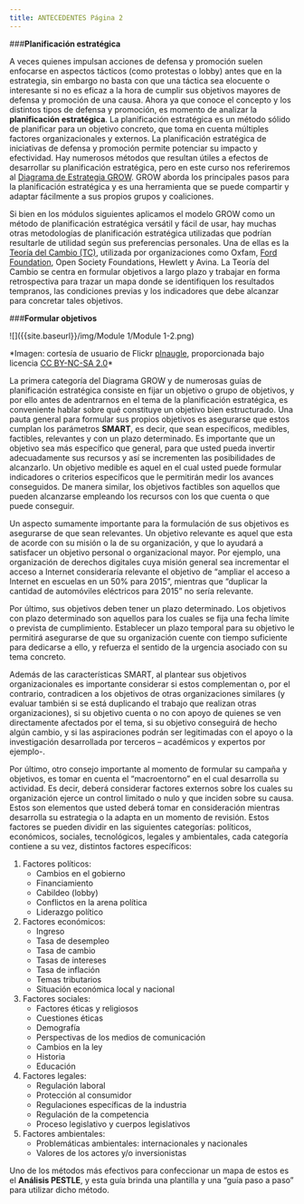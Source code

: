 ```yaml
---
title: ANTECEDENTES Página 2
---
```


###**Planificación estratégica**

A veces quienes impulsan acciones de defensa y promoción suelen enfocarse en aspectos tácticos (como protestas o lobby) antes que en la estrategia, sin embargo no basta con que una táctica sea elocuente o interesante si no es eficaz a la hora de cumplir sus objetivos mayores de defensa y promoción de una causa. Ahora ya que conoce el concepto y los distintos tipos de defensa y promoción, es momento de analizar la **planificación estratégica**. La planificación estratégica es un método sólido de planificar para un objetivo concreto, que toma en cuenta múltiples factores organizacionales y externos. La planificación estratégica de iniciativas de defensa y promoción  permite potenciar su impacto y efectividad. Hay numerosos métodos que resultan útiles a efectos de desarrollar su planificación estratégica, pero en este curso nos referiremos al <a href="http://www.liverealnow.org/resource/129922241021210.pdf" target="_blank">Diagrama de Estrategia GROW</a>. GROW aborda los principales pasos para la planificación estratégica y es una herramienta que se puede compartir y adaptar fácilmente a sus propios grupos y coaliciones. 

 Si bien en los módulos siguientes aplicamos el modelo GROW como un método de planificación estratégica versátil y fácil de usar, hay muchas otras metodologías de planificación estratégica utilizadas que podrían resultarle de utilidad según sus preferencias personales. Una de ellas es la <a href="http://www.theoryofchange.org/toco-software/" target="_blank">Teoría del Cambio (TC)</a>, utilizada por organizaciones como Oxfam, <a href="http://www.fordfoundation.org/impact/approach" target="_blank">Ford Foundation</a>, Open Society Foundations, Hewlett y Avina. La Teoría del Cambio se centra en formular objetivos a largo plazo y trabajar en forma retrospectiva para trazar un mapa donde se identifiquen los resultados tempranos, las condiciones previas y los indicadores que debe alcanzar para concretar tales objetivos. 

###**Formular objetivos**

![]({{site.baseurl}}/img/Module 1/Module 1-2.png)
<p> *Imagen: cortesía de usuario de Flickr <a href="http://www.flickr.com/photos/plnaugle/8334714234" target="_blank">plnaugle</a>, proporcionada bajo licencia <a href="https://creativecommons.org/licenses/by-nc-sa/2.0/" target="_blank">CC BY-NC-SA 2.0</a>* </p>

La primera categoría del Diagrama GROW y de numerosas guías de planificación estratégica consiste en fijar un objetivo o grupo de objetivos, y por ello antes de adentrarnos en el tema de la planificación estratégica, es conveniente hablar sobre qué constituye un objetivo bien estructurado. Una pauta general para formular sus propios objetivos es asegurarse que estos cumplan los parámetros **SMART**, es decir, que sean específicos, medibles, factibles, relevantes y con un plazo determinado. Es importante que un objetivo sea más específico que general, para que usted pueda invertir adecuadamente sus recursos y  así se incrementen las posibilidades de alcanzarlo. Un objetivo medible es aquel en el cual usted puede formular indicadores o criterios específicos que le permitirán medir los avances conseguidos. De manera similar, los objetivos factibles son aquellos que pueden alcanzarse empleando los recursos con los que cuenta o que puede conseguir. 

Un aspecto sumamente importante para la formulación de sus objetivos es asegurarse de que sean relevantes. Un objetivo relevante es aquel que esta de acorde con su misión o la de su organización, y que lo ayudará a satisfacer un objetivo personal o organizacional mayor. Por ejemplo, una organización de derechos digitales cuya misión general sea incrementar el acceso a Internet consideraría relevante el objetivo de “ampliar el acceso a Internet en escuelas en un 50% para 2015”, mientras que “duplicar la cantidad de automóviles eléctricos para 2015” no sería relevante. 

Por último, sus objetivos deben tener un plazo determinado. Los objetivos con plazo determinado son aquellos para los cuales se fija una fecha límite o prevista de cumplimiento. Establecer un plazo temporal para su objetivo le permitirá asegurarse de que su organización cuente con tiempo suficiente para dedicarse a ello, y refuerza el sentido de la urgencia asociado con su tema concreto.

Además de las características SMART,  al plantear sus objetivos organizacionales es importante considerar si estos complementan o, por el contrario, contradicen a los objetivos de otras organizaciones similares (y evaluar también si se está duplicando el trabajo que realizan otras organizaciones), si su objetivo cuenta o no con apoyo de quienes se ven directamente afectados por el tema, si su objetivo conseguirá de hecho algún cambio, y si las aspiraciones podrán ser legitimadas con el apoyo o la investigación desarrollada por  terceros – académicos y expertos por ejemplo-.

Por último, otro consejo importante al momento de formular su campaña y objetivos, es tomar en cuenta el “macroentorno” en el cual desarrolla su actividad. Es decir, deberá considerar factores externos sobre los cuales su organización ejerce un control limitado o nulo y que inciden sobre su causa. Estos son elementos que usted deberá tomar en consideración mientras desarrolla su estrategia o la adapta en un momento de revisión. Estos factores se pueden dividir en las siguientes categorías: políticos, económicos, sociales, tecnológicos, legales y ambientales, cada categoría contiene a su vez, distintos factores específicos:

<ol>
<li>Factores políticos:
<ul><li>Cambios en el gobierno
<li>Financiamiento
<li>Cabildeo (lobby)
<li>Conflictos en la arena política
<li>Liderazgo político
</ul>
<li>Factores económicos:
<ul><li>Ingreso
<li>Tasa de desempleo
<li>Tasa de cambio
<li>Tasas de intereses
<li>Tasa de inflación
<li>Temas tributarios
<li>Situación económica local y nacional
</ul>
<li>Factores sociales:
<ul><li>Factores éticas y religiosos
<li>Cuestiones éticas
<li>Demografía
<li>Perspectivas de los medios de comunicación
<li>Cambios en la ley
<li>Historia
<li>Educación
</ul>
<li>Factores legales:
<ul><li>Regulación laboral
<li>Protección al consumidor
<li>Regulaciones específicas de la industria
<li>Regulación de la competencia
<li>Proceso legislativo y cuerpos legislativos
</ul>
<li>Factores ambientales:
<ul><li>Problemáticas ambientales: internacionales y nacionales
<li>Valores de los actores y/o inversionistas
</ul>
</ol>

Uno de los métodos más efectivos para confeccionar un mapa de estos es el **Análisis PESTLE**, y esta guía brinda una plantilla y una “guía paso a paso” para utilizar dicho método. 
